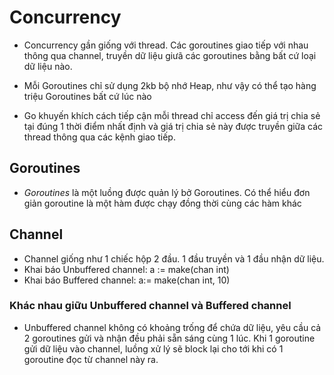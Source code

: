 # Concurrency
- Concurrency gần giống với thread. Các goroutines giao tiếp với nhau thông qua channel, truyền dữ liệu giưã các goroutines bằng bất cứ loại dữ liệu nào.

- Mỗi Goroutines chỉ sử dụng 2kb bộ nhớ Heap, như vậy có thể tạo hàng triệu Goroutines bất cứ lúc nào
- Go khuyến khích cách tiếp cận mỗi thread chỉ access đến giá trị chia sẻ tại đúng 1 thời điểm nhất định và giá trị chia sẻ này được truyền giữa các thread thông qua các kệnh giao tiếp.
## Goroutines
- *Goroutines* là một luồng được quản lý bở Goroutines. Có thể hiểu đơn giản goroutine là một hàm được chạy đồng thời cùng các hàm khác
## Channel
- Channel giống như 1 chiếc hộp 2 đầu. 1 đầu truyền và 1 đầu nhận dữ liệu.
- Khai báo Unbuffered channel: a := make(chan int)
- Khai báo Buffered channel: a:= make(chan int, 10)
### Khác nhau giữu Unbuffered channel và Buffered channel
- Unbuffered channel không có khoảng trống để chứa dữ liệu, yêu cầu cả 2 goroutines gửi và nhận đều phải sẵn sáng cùng 1 lúc. Khi 1 goroutine gửi dữ liệu vào channel, luồng xử lý sẽ block lại cho tới khi có 1 goroutine đọc từ channel này ra.
